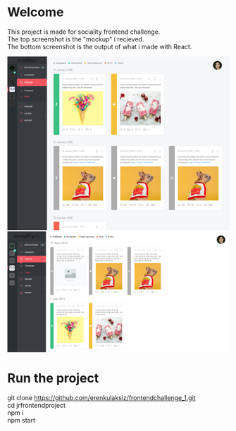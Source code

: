 # Welcome

This project is made for sociality frontend challenge.<br/>
The top screenshot is the "mockup" i recieved.<br/>
The bottom screenshot is the output of what i made with React.<br/>

![Design](/design.png?raw=true)
![Screenshot](/screenshot.png?raw=true)

# Run the project

git clone https://github.com/erenkulaksiz/frontendchallenge_1.git<br/>
cd jrfrontendproject<br/>
npm i<br/>
npm start<br/>
